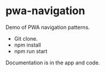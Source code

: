# pwa-navigation

Demo of PWA navigation patterns.

- Git clone.
- npm install
- npm run start

Documentation is in the app and code.
